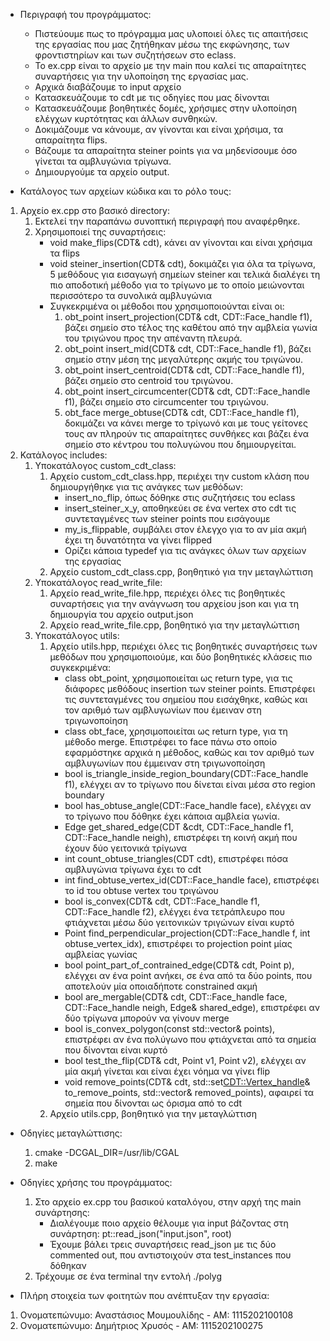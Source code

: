 - Περιγραφή του προγράμματος:
    - Πιστεύουμε πως το πρόγραμμα μας υλοποιεί όλες τις απαιτήσεις της εργασίας που μας ζητήθηκαν μέσω της εκφώνησης, των φροντιστηρίων και των συζητήσεων στο eclass.
    - Το ex.cpp είναι το αρχείο με την main που καλεί τις απαραίτητες συναρτήσεις για την υλοποίηση της εργασίας μας.
    - Αρχικά διαβάζουμε το input αρχείο
    - Κατασκευάζουμε το cdt με τις οδηγίες που μας δίνονται
    - Κατασκευάζουμε βοηθητικές δομές, χρήσιμες στην υλοποίηση ελέγχων κυρτότητας και άλλων συνθηκών.
    - Δοκιμάζουμε να κάνουμε, αν γίνονται και είναι χρήσιμα, τα απαραίτητα flips.
    - Βάζουμε τα απαραίτητα steiner points για να μηδενίσουμε όσο γίνεται τα αμβλυγώνια τρίγωνα.
    - Δημιουργούμε τα αρχείο output.



- Κατάλογος των αρχείων κώδικα και το ρόλο τους:
1) Αρχείο ex.cpp στο βασικό directory:
    1) Εκτελεί την παραπάνω συνοπτική περιγραφή που αναφέρθηκε.
    2) Χρησιμοποιεί της συναρτήσεις:
        - void make_flips(CDT& cdt), κάνει αν γίνονται και είναι χρήσιμα τα flips
        - void steiner_insertion(CDT& cdt), δοκιμάζει για όλα τα τρίγωνα, 5 μεθόδους για εισαγωγή σημείων steiner και τελικά διαλέγει τη πιο αποδοτική μέθοδο για το τρίγωνο με το οποίο μειώνονται περισσότερο τα συνολικά αμβλυγώνια
        - Συγκεκριμένα οι μέθοδοι που χρησιμοποιούνται είναι οι:
            1. obt_point insert_projection(CDT& cdt, CDT::Face_handle f1), βάζει σημείο στο τέλος της καθέτου από την αμβλεία γωνία του τριγώνου προς την απέναντη πλευρά.
            2. obt_point insert_mid(CDT& cdt, CDT::Face_handle f1), βάζει σημείο στην μέση της μεγαλύτερης ακμής του τριγώνου.
            3. obt_point insert_centroid(CDT& cdt, CDT::Face_handle f1), βάζει σημείο στο centroid του τριγώνου.
            4. obt_point insert_circumcenter(CDT& cdt, CDT::Face_handle f1), βάζει σημείο στο circumcenter του τριγώνου.
            5. obt_face merge_obtuse(CDT& cdt, CDT::Face_handle f1), δοκιμάζει να κάνει merge το τρίγωνό και με τους γείτονες τους αν πληρούν τις απαραίτητες συνθήκες και βάζει ένα σημείο στο κέντρου του πολυγώνου που δημιουργείται.
2) Κατάλογος includes:
    1) Υποκατάλογος custom_cdt_class:
        1. Αρχείο custom_cdt_class.hpp, περιέχει την custom κλάση που δημιουργήθηκε για τις ανάγκες των μεθόδων:
            - insert_no_flip, όπως δόθηκε στις συζητήσεις του eclass
            - insert_steiner_x_y, αποθηκεύει σε ένα vertex στο cdt τις συντεταγμένες των steiner points που εισάγουμε
            - my_is_flippable, συμβάλει στον έλεγχο για το αν μία ακμή έχει τη δυνατότητα να γίνει flipped
            - Ορίζει κάποια typedef για τις ανάγκες όλων των αρχείων της εργασίας
        2. Αρχείο custom_cdt_class.cpp, βοηθητικό για την μεταγλώττιση
    2) Υποκατάλογος read_write_file:
        1. Αρχείο read_write_file.hpp, περιέχει όλες τις βοηθητικές συναρτήσεις για την ανάγνωση του αρχείου json και για τη δημιουργία του αρχείο output.json
        2. Αρχείο read_write_file.cpp, βοηθητικό για την μεταγλώττιση
    3) Υποκατάλογος utils:
        1. Αρχείο utils.hpp, περιέχει όλες τις βοηθητικές συναρτήσεις των μεθόδων που χρησιμοποιούμε, και δύο βοηθητικές κλάσεις πιο συγκεκριμένα:
            - class obt_point, χρησιμοποιείται ως return type, για τις διάφορες μεθόδους insertion των steiner points. Επιστρέφει τις συντεταγμένες του σημείου που εισάχθηκε, καθώς και τον αριθμό των αμβλυγωνίων που έμειναν στη τριγωνοποίηση   
            - class obt_face, χρησιμοποιείται ως return type, για τη μέθοδο merge. Επιστρέφει το face πάνω στο οποίο εφαρμόστηκε αρχικά η μέθοδος, καθώς και τον αριθμό των αμβλυγωνίων που έμμειναν στη τριγωνοποίηση
            - bool is_triangle_inside_region_boundary(CDT::Face_handle f1), ελέγχει αν το τρίγωνο που δίνεται είναι μέσα στο region boundary
            - bool has_obtuse_angle(CDT::Face_handle face), ελέγχει αν το τρίγωνο που δόθηκε έχει κάποια αμβλεία γωνία.
            - Edge get_shared_edge(CDT &cdt, CDT::Face_handle f1, CDT::Face_handle neigh), επιστρέφει τη κοινή ακμή που έχουν δύο γειτονικά τρίγωνα
            - int count_obtuse_triangles(CDT cdt), επιστρέφει πόσα αμβλυγώνια τρίγωνα έχει το cdt
            - int find_obtuse_vertex_id(CDT::Face_handle face), επιστρέφει το id του obtuse vertex του τριγώνου
            - bool is_convex(CDT& cdt, CDT::Face_handle f1, CDT::Face_handle f2), ελέγχει ένα τετράπλευρο που φτιάχνεται μέσω δύο γειτονικών τριγώνων είναι κυρτό
            - Point find_perpendicular_projection(CDT::Face_handle f, int obtuse_vertex_idx), επιστρέφει το projection point μίας αμβλείας γωνίας
            - bool point_part_of_contrained_edge(CDT& cdt, Point p), ελέγχει αν ένα point ανήκει, σε ένα από τα δύο points, που αποτελούν μία οποιαδήποτε constrained ακμή
            - bool are_mergable(CDT& cdt, CDT::Face_handle face, CDT::Face_handle neigh, Edge& shared_edge), επιστρέφει αν δύο τρίγωνα μπορούν να γίνουν merge
            - bool is_convex_polygon(const std::vector<Point>& points), επιστρέφει αν ένα πολύγωνο που φτιάχνεται από τα σημεία που δίνονται είναι κυρτό
            - bool test_the_flip(CDT& cdt, Point v1, Point v2), ελέγχει αν μία ακμή γίνεται και είναι έχει νόημα να γίνει flip
            - void remove_points(CDT& cdt, std::set<CDT::Vertex_handle>& to_remove_points, std::vector<Point>& removed_points), αφαιρεί τα σημεία που δίνονται ως όρισμα από το cdt
        2. Αρχείο utils.cpp, βοηθητικό για την μεταγλώττιση



- Οδηγίες μεταγλώττισης:
    1) cmake -DCGAL_DIR=/usr/lib/CGAL
    2) make



- Οδηγίες χρήσης του προγράμματος:
    1) Στο αρχείο ex.cpp του βασικού καταλόγου, στην αρχή της main συνάρτησης:
        - Διαλέγουμε ποιο αρχείο θέλουμε για input βάζοντας στη συνάρτηση: pt::read_json("input.json", root)
        - Έχουμε βάλει τρεις συναρτήσεις read_json με τις δύο commented out, που αντιστοιχούν στα test_instances που δόθηκαν
    2) Τρέχουμε σε ένα terminal την εντολή ./polyg



- Πλήρη στοιχεία των φοιτητών που ανέπτυξαν την εργασία:
1) Ονοματεπώνυμο: Αναστάσιος Μουμουλίδης - ΑΜ: 1115202100108
2) Ονοματεπώνυμο: Δημήτριος Χρυσός - ΑΜ: 1115202100275
    





